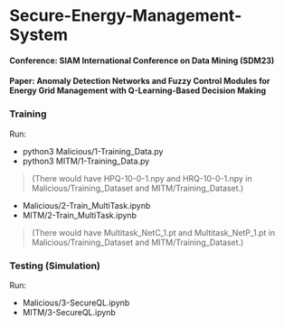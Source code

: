 # Secure-Energy-Management-System

#### Conference: SIAM International Conference on Data Mining (SDM23)
#### Paper: Anomaly Detection Networks and Fuzzy Control Modules for Energy Grid Management with Q-Learning-Based Decision Making



### Training
Run:
* python3 Malicious/1-Training_Data.py
* python3 MITM/1-Training_Data.py
> (There would have HPQ-10-0-1.npy and HRQ-10-0-1.npy in Malicious/Training_Dataset and MITM/Training_Dataset.)
* Malicious/2-Train_MultiTask.ipynb
* MITM/2-Train_MultiTask.ipynb
> (There would have Multitask_NetC_1.pt and Multitask_NetP_1.pt in Malicious/Training_Dataset and MITM/Training_Dataset.)

### Testing (Simulation)
Run:
* Malicious/3-SecureQL.ipynb
* MITM/3-SecureQL.ipynb
